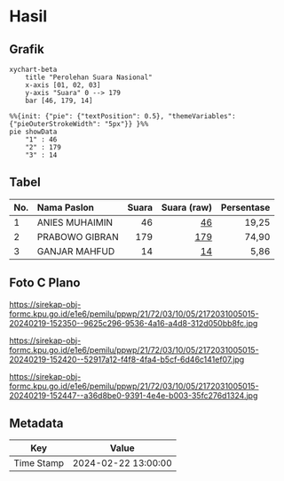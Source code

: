 # Hasil

## Grafik

```mermaid
xychart-beta
    title "Perolehan Suara Nasional"
    x-axis [01, 02, 03]
    y-axis "Suara" 0 --> 179
    bar [46, 179, 14]
```

```mermaid
%%{init: {"pie": {"textPosition": 0.5}, "themeVariables": {"pieOuterStrokeWidth": "5px"}} }%%
pie showData
    "1" : 46
    "2" : 179
    "3" : 14
```

## Tabel

| No. | Nama Paslon    | Suara | Suara (raw) | Persentase |
|:--- |:-------------- | -----:| -----------:| ----------:|
| 1   | ANIES MUHAIMIN | 46    | [46][p-1]   | 19,25      |
| 2   | PRABOWO GIBRAN | 179   | [179][p-2]  | 74,90      |
| 3   | GANJAR MAHFUD  | 14    | [14][p-3]   | 5,86       |


[p-1]: https://github.com/gigit-pemilu/pemilu-2024/blob/main/pilpres/hitung-suara/sub/21-kepulauan-riau/sub/72-kota-tanjung-pinang/sub/03-tanjung-pinang-kota/sub/1005-kampung-bugis/sub/015-tps/sub/paslon-1.txt
[p-2]: https://github.com/gigit-pemilu/pemilu-2024/blob/main/pilpres/hitung-suara/sub/21-kepulauan-riau/sub/72-kota-tanjung-pinang/sub/03-tanjung-pinang-kota/sub/1005-kampung-bugis/sub/015-tps/sub/paslon-2.txt
[p-3]: https://github.com/gigit-pemilu/pemilu-2024/blob/main/pilpres/hitung-suara/sub/21-kepulauan-riau/sub/72-kota-tanjung-pinang/sub/03-tanjung-pinang-kota/sub/1005-kampung-bugis/sub/015-tps/sub/paslon-3.txt

## Foto C Plano

https://sirekap-obj-formc.kpu.go.id/e1e6/pemilu/ppwp/21/72/03/10/05/2172031005015-20240219-152350--9625c296-9536-4a16-a4d8-312d050bb8fc.jpg

https://sirekap-obj-formc.kpu.go.id/e1e6/pemilu/ppwp/21/72/03/10/05/2172031005015-20240219-152420--52917a12-f4f8-4fa4-b5cf-6d46c141ef07.jpg

https://sirekap-obj-formc.kpu.go.id/e1e6/pemilu/ppwp/21/72/03/10/05/2172031005015-20240219-152447--a36d8be0-9391-4e4e-b003-35fc276d1324.jpg


## Metadata

| Key        | Value               |
| ---------- | ------------------- |
| Time Stamp | 2024-02-22 13:00:00 |



